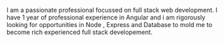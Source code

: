 I am a passionate professional focussed on full stack web development.
I have 1 year of professional experience in Angular and i am rigorously looking for opportunities in Node , Express and Database to mold me to become rich experienced full stack developement.